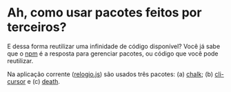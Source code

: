 # Ah, como usar pacotes feitos por terceiros?

E dessa forma reutilizar uma infinidade de código disponível?
Você já sabe que o [npm](https://www.npmjs.com/) é a resposta para
gerenciar pacotes, ou código que você pode reutilizar.

Na aplicação corrente ([relogio.js](relogio.js)) são usados
três pacotes: (a) [chalk](https://www.npmjs.com/package/chalk);
(b) [cli-cursor](https://www.npmjs.com/package/cli-cursor) e
(c) [death](https://www.npmjs.com/package/death). 